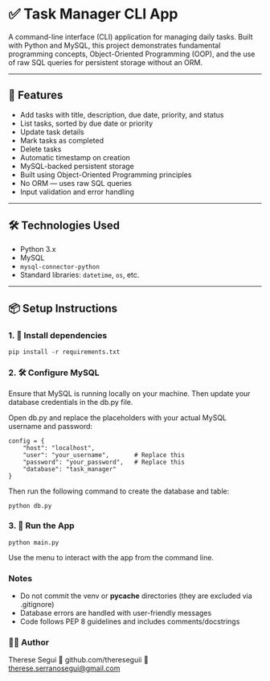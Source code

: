 # ✅ Task Manager CLI App
A command-line interface (CLI) application for managing daily tasks. Built with Python and MySQL, this project demonstrates fundamental programming concepts, Object-Oriented Programming (OOP), and the use of raw SQL queries for persistent storage without an ORM.

---

## 🚀 Features
- Add tasks with title, description, due date, priority, and status  
- List tasks, sorted by due date or priority  
- Update task details  
- Mark tasks as completed  
- Delete tasks  
- Automatic timestamp on creation  
- MySQL-backed persistent storage  
- Built using Object-Oriented Programming principles  
- No ORM — uses raw SQL queries  
- Input validation and error handling
  
---

## 🛠️ Technologies Used
  
- Python 3.x  
- MySQL  
- `mysql-connector-python`  
- Standard libraries: `datetime`, `os`, etc.

---

## 📦 Setup Instructions

### 1. 🧪 Install dependencies

```
pip install -r requirements.txt
```
### 2. 🛠️ Configure MySQL

Ensure that MySQL is running locally on your machine. Then update your database credentials in the db.py file.

Open db.py and replace the placeholders with your actual MySQL username and password:

```
config = {
    "host": "localhost",
    "user": "your_username",       # Replace this
    "password": "your_password",   # Replace this
    "database": "task_manager"
}
```
Then run the following command to create the database and table:
```
python db.py
```

### 3. 🚀 Run the App
```
python main.py
```

Use the menu to interact with the app from the command line.

### Notes

- Do not commit the venv or __pycache__ directories (they are excluded via .gitignore)
- Database errors are handled with user-friendly messages
- Code follows PEP 8 guidelines and includes comments/docstrings

### 🙋‍♀️ Author
Therese Segui
🔗 github.com/thereseguii
📧 therese.serranosegui@gmail.com

